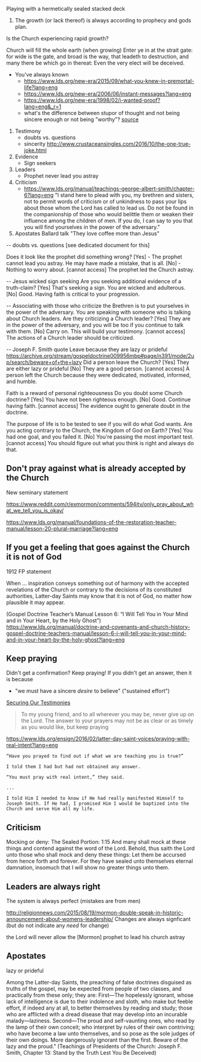 Playing with a hermetically sealed stacked deck


1. The growth (or lack thereof) is always according to prophecy and gods plan.

Is the Church experiencing rapid growth?

Church will fill the whole earth (when growing)
Enter ye in at the strait gate: for wide is the gate, and broad is  the way, that leadeth to destruction, and many there be which go in thereat:
Even the very elect will be deceived.


* You've always known
    * https://www.lds.org/new-era/2015/09/what-you-knew-in-premortal-life?lang=eng
    * https://www.lds.org/new-era/2006/06/instant-messages?lang=eng
    * https://www.lds.org/new-era/1998/02/i-wanted-proof?lang=eng&_r=1
    * what's the difference between stupor of thought and not being sincere enough or not being "worthy"? [source](https://www.reddit.com/r/exmormon/comments/4j1aek/i_always_knew_it_was_true_how_many_of_your/)

1. Testimony
    * doubts vs. questions
    * sincerity
        http://www.crustaceansingles.com/2016/10/the-one-true-joke.html
1. Evidence
    * Sign seekers
1. Leaders
    * Prophet never lead you astray
1. Criticism
    * https://www.lds.org/manual/teachings-george-albert-smith/chapter-6?lang=eng
        "I stand here to plead with you, my brethren and sisters, not to
        permit words of criticism or of unkindness to pass your lips about
        those whom the Lord has called to lead us. Do not be found in the
        companionship of those who would belittle them or weaken their
        influence among the children of men. If you do, I can say to you that
        you will find yourselves in the power of the adversary."
1. Apostates
    Ballard talk
    "They love coffee more than Jesus"

-- doubts vs. questions
[see dedicated document for this]

Does it look like the prophet did something wrong?
[Yes] - The prophet cannot lead you astray.  He may have made a mistake, that is all.
[No] - Nothing to worry about.
[cannot access] The prophet led the Church astray.

-- Jesus wicked sign seeking
Are you seeking additional evidence of a truth-claim?
[Yes] That's seeking a sign.  You are wicked and adulterous.
[No] Good.  Having faith is critical to your progression.

-- Associating with those who criticize the Brethren is to put yourselves in the power of the adversary.
You are speaking with someone who is talking about Church leaders.
    Are they criticizing a Church leader?
    [Yes] They are in the power of the adversary, and you will be too if you continue to talk with them.
    [No] Carry on.  This will build your testimony.
    [cannot access] The actions of a Church leader should be criticized.

-- Joseph F. Smith quote
Leave because they are lazy or prideful
https://archive.org/stream/gospeldoctrine009956mbp#page/n391/mode/2up/search/beware+of+the+lazy
    Did a person leave the Church?
    [Yes] They are either lazy or prideful
    [No] They are a good person.
    [cannot access] A person left the Church because they were dedicated, motivated, informed, and humble.

Faith is a reward of personal righteousness
    Do you doubt some Church doctrine?
    [Yes] You have not been righteous enough.
    [No] Good.  Continue having faith.
    [cannot access] The evidence ought to generate doubt in the doctrine.

The purpose of life is to be tested to see if you will do what God wants.
    Are you acting contrary to the Church, the Kingdom of God on Earth?
    [Yes] You had one goal, and you failed it.
    [No] You're passing the most important test.
    [cannot access] You should figure out what you think is right and always do that.

## Don't pray against what is already accepted by the Church

New seminary statement

https://www.reddit.com/r/exmormon/comments/594itv/only_pray_about_what_we_tell_you_is_okay/

https://www.lds.org/manual/foundations-of-the-restoration-teacher-manual/lesson-20-plural-marriage?lang=eng

## If you get a feeling that goes against the Church it is not of God

1912 FP statement

When … inspiration conveys something out of harmony with the accepted revelations of the Church or contrary to the decisions of its constituted authorities, Latter-day Saints may know that it is not of God, no matter how plausible it may appear.

(Gospel Doctrine Teacher’s Manual Lesson 6: “I Will Tell You in Your Mind and in Your Heart, by the Holy Ghost”)
https://www.lds.org/manual/doctrine-and-covenants-and-church-history-gospel-doctrine-teachers-manual/lesson-6-i-will-tell-you-in-your-mind-and-in-your-heart-by-the-holy-ghost?lang=eng

## Keep praying

Didn't get a confirmation?  Keep praying!  If you didn't get an answer, then
it is because

* "we must have a sincere *desire* to believe" ("sustained effort")

[Securing Our Testimonies](https://www.lds.org/general-conference/2004/10/securing-our-testimonies?lang=eng&_r=1)

> To my young friend, and to all wherever you may be, never give up on the Lord. The answer to your prayers may not be as clear or as timely as you would like, but keep praying


https://www.lds.org/ensign/2016/02/latter-day-saint-voices/praying-with-real-intent?lang=eng

    “Have you prayed to find out if what we are teaching you is true?”

    I told them I had but had not obtained any answer.

    “You must pray with real intent,” they said.

    ...

    I told Him I needed to know if He had really manifested Himself to Joseph Smith. If He had, I promised Him I would be baptized into the Church and serve Him all my life.

## Criticism

Mocking or deny: The Sealed Portion: 1:15  And many shall mock at these things and contend against the word of the Lord. Behold, thus saith the Lord unto those who shall mock and deny these things: Let them be accursed from hence forth and forever. For they have sealed unto themselves eternal damnation, insomuch that I will show no greater things unto them.

## Leaders are always right

The system is always perfect (mistakes are from men)

http://religionnews.com/2015/08/19/mormon-double-speak-in-historic-announcement-about-womens-leadership/
Changes are always signficant (but do not indicate any *need* for change)


the Lord will never allow the [Mormon] prophet to lead his church astray

## Apostates

lazy or prideful

Among the Latter-day Saints, the preaching of false doctrines disguised as truths of the gospel, may be expected from people of two classes, and practically from these only; they are:
First—The hopelessly ignorant, whose lack of intelligence is due to their indolence and sloth, who make but feeble effort, if indeed any at all, to better themselves by reading and study; those who are afflicted with a dread disease that may develop into an incurable malady—laziness.
Second—The proud and self-vaunting ones, who read by the lamp of their own conceit; who interpret by rules of their own contriving; who have become a law unto themselves, and so pose as the sole judges of their own doings. More dangerously ignorant than the first.
Beware of the lazy and the proud."
(Teachings of Presidents of the Church: Joseph F. Smith, Chapter 13: Stand by the Truth Lest You Be Deceived)

